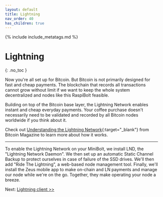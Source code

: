 ```yaml
---
layout: default
title: Lightning
nav_order: 40
has_children: true
---
```

<!-- markdownlint-disable MD014 MD022 MD025 MD040 -->
{% include include_metatags.md %}

# Lightning
{: .no_toc }

Now you're all set up for Bitcoin.
But Bitcoin is not primarily designed for fast and cheap payments.
The blockchain that records all transactions cannot grow without limit if we want to keep the whole system decentralized and nodes like this RaspiBolt feasible.

Building on top of the Bitcoin base layer, the Lightning Network enables instant and cheap everyday payments.
Your coffee purchase doesn't necessarily need to be validated and recorded by all Bitcoin nodes worldwide if you think about it.

Check out [Understanding the Lightning Network](https://bitcoinmagazine.com/technical/understanding-the-lightning-network-part-building-a-bidirectional-payment-channel-1464710791){:target="_blank"} from Bitcoin Magazine to learn more about how it works.

---

To enable the Lightning Network on your MiniBolt, we install LND, the "Lightning Network Daemon".
We then set up an automatic Static Channel Backup to protect ourselves in case of failure of the SSD drives.
We'll then add "Ride The Lightning", a web-based node management tool.
Finally, we'll install the Zeus mobile app to make on-chain and LN payments and manage our node while we're on the go.
Together, they make operating your node a breeze.

Next: [Lightning client >>](lightning-client.md)
